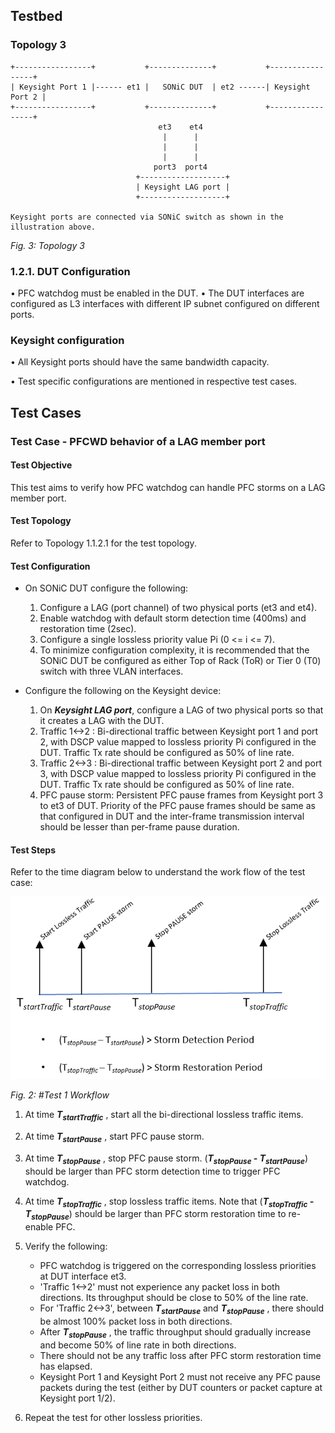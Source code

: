

## Testbed

### Topology 3
```
+-----------------+           +--------------+           +-----------------+       
| Keysight Port 1 |------ et1 |   SONiC DUT  | et2 ------| Keysight Port 2 | 
+-----------------+           +--------------+           +-----------------+ 
                                 et3    et4
                                  |      |
                                  |      |
                                  |      |
                                port3  port4
                            +-------------------+
                            | Keysight LAG port |
                            +-------------------+

Keysight ports are connected via SONiC switch as shown in the illustration above.
```

*Fig. 3: Topology 3*

### 1.2.1. DUT Configuration
•	PFC watchdog must be enabled in the DUT.
•	The DUT interfaces are configured as L3 interfaces with different IP subnet configured on different ports.


### Keysight configuration
•	All Keysight ports should have the same bandwidth capacity.

•	Test specific configurations are mentioned in respective test cases.

## Test Cases

### Test Case - PFCWD behavior of a LAG member port 

#### Test Objective

This test aims to verify how PFC watchdog can handle PFC storms on a LAG member port.

#### Test Topology

Refer to Topology 1.1.2.1 for the test topology.

#### Test Configuration

- On SONiC DUT configure the following:
  1. Configure a LAG (port channel) of two physical ports (et3 and et4).
  2. Enable watchdog with default storm detection time (400ms) and restoration time (2sec).
  3. Configure a single lossless priority value Pi (0 <= i <= 7).
  4. To minimize configuration complexity, it is recommended that the SONiC DUT be configured as either Top of Rack (ToR) or Tier 0 (T0) switch with three VLAN interfaces.

- Configure the following on the Keysight device:
  1. On **_Keysight LAG port_**, configure a LAG of two physical ports so that it creates a LAG with the DUT.
  2. Traffic 1<->2 : Bi-directional traffic between Keysight port 1 and port 2, with DSCP value mapped to lossless priority Pi configured in the DUT. Traffic Tx rate should be configured as 50% of line rate.
  3. Traffic 2<->3 : Bi-directional traffic between Keysight port 2 and port 3, with DSCP value mapped to lossless priority Pi configured in the DUT. Traffic Tx rate should be configured as 50% of line rate.
  4. PFC pause storm: Persistent PFC pause frames from Keysight
        port 3 to et3 of DUT. Priority of the PFC pause
        frames should be same as that configured in DUT and the
        inter-frame transmission interval should be lesser than
        per-frame pause duration.

#### Test Steps

Refer to the time diagram below to understand the work flow of the test case:

![](image/PFCWD_2rcvrs_2senders_test_workflow.PNG)

*Fig. 2: #Test 1 Workflow*

1. At time **_T<sub>startTraffic</sub>_** , start all the bi-directional lossless traffic items.
2. At time **_T<sub>startPause</sub>_** , start PFC pause storm.
3. At time **_T<sub>stopPause</sub>_** , stop PFC pause storm. (**_T<sub>stopPause</sub> - T<sub>startPause</sub>_**) should be larger than PFC storm detection time to trigger PFC watchdog.
4. At time **_T<sub>stopTraffic</sub>_** , stop lossless traffic items. Note that (**_T<sub>stopTraffic</sub> - T<sub>stopPause</sub>_**) should be larger than PFC storm restoration time to re-enable PFC.
5. Verify the following:
   * PFC watchdog is triggered on the corresponding lossless priorities at DUT interface et3. 
   * 'Traffic 1<->2' must not experience any packet loss in both directions. Its throughput should be close to 50% of the line rate.
   * For 'Traffic 2<->3', between **_T<sub>startPause</sub>_** and **_T<sub>stopPause</sub>_** , there should be almost 100% packet loss in both directions. 
   * After **_T<sub>stopPause</sub>_** , the traffic throughput should gradually increase and become 50% of line rate in both directions. 
   * There should not be any traffic loss after PFC storm restoration time has elapsed.
   * Keysight Port 1 and Keysight Port 2 must not receive any PFC pause packets during the test (either by DUT counters or packet capture at Keysight port 1/2).

6. Repeat the test for other lossless priorities.

